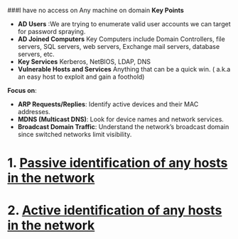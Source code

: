 ###I have no access on Any machine on domain
**Key Points**
- **AD Users** :We are trying to enumerate valid user accounts we can target for password spraying.
- **AD Joined Computers** Key Computers include Domain Controllers, file servers, SQL servers, web servers, Exchange mail servers, database servers, etc.
- **Key Services** Kerberos, NetBIOS, LDAP, DNS
- **Vulnerable Hosts and Services** 	Anything that can be a quick win. ( a.k.a an easy host to exploit and gain a foothold)

**Focus on**:
- **ARP Requests/Replies**: Identify active devices and their MAC addresses.
- **MDNS (Multicast DNS)**: Look for device names and network services.
- **Broadcast Domain Traffic**: Understand the network’s broadcast domain since switched networks limit visibility.

# 1. [Passive identification of any hosts in the network](https://github.com/MGamalCYSEC/Active-Directory-Enumeration-and-Attacks/blob/main/AD%20Enumeration/Passive_identification.md)
# 2. [Active identification of any hosts in the network](https://github.com/MGamalCYSEC/Active-Directory-Enumeration-and-Attacks/blob/main/AD%20Enumeration/Active_identification.md)

